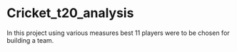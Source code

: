 # Cricket_t20_analysis
 In this project using various measures best 11 players were to be chosen for building a team.
